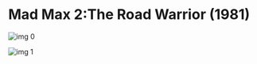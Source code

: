 # Mad Max 2:The Road Warrior (1981)

![img 0](https://i.imgur.com/YfQ4JyK.jpg)

![img 1](https://i.imgur.com/hwLA3oM.jpg)

